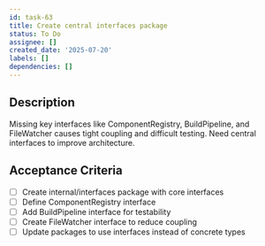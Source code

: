 ```yaml
---
id: task-63
title: Create central interfaces package
status: To Do
assignee: []
created_date: '2025-07-20'
labels: []
dependencies: []
---
```


## Description

Missing key interfaces like ComponentRegistry, BuildPipeline, and FileWatcher causes tight coupling and difficult testing. Need central interfaces to improve architecture.

## Acceptance Criteria

- [ ] Create internal/interfaces package with core interfaces
- [ ] Define ComponentRegistry interface
- [ ] Add BuildPipeline interface for testability
- [ ] Create FileWatcher interface to reduce coupling
- [ ] Update packages to use interfaces instead of concrete types
